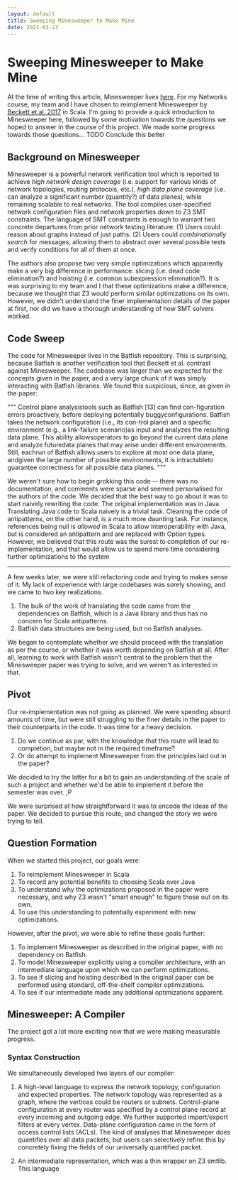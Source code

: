 ```yaml
---
layout: default
title: Sweeping Minesweeper to Make Mine
date: 2021-03-23
---
```


Sweeping Minesweeper to Make Mine
=================================

At the time of writing this article, Minesweeper lives 
[here](https://github.com/batfish/batfish/tree/2021-03-16-minesweeper/projects/minesweeper/src).
For my Networks course, my team and I have chosen to reimplement Minesweeper
by [Beckett et al. 2017](https://network-programming.org/papers/minesweeper.pdf)
in Scala. I'm going to provide a quick introduction to Minesweeper here, 
followed by some motivation towards the questions we hoped to answer in the 
course of this project. We made some progress towards those questions...
TODO Conclude this better

Background on Minesweeper
-------------------------

Minesweeper is a powerful network verification tool which is reported to 
achieve *high network design coverage* (i.e. support for various kinds of 
network topologies, routing protocols, etc.), *high data plane coverage* (i.e. 
can analyze a significant number (quantity?) of data planes), while remaining
scalable to real networks. The tool compiles user-specified network 
configuration files and network properties down to Z3 SMT constraints. 
The language of SMT constraints is enough to warrant two concrete departures 
from prior network testing literature:
(1) Users could reason about graphs instead of just paths.
(2) Users could *combinationally search* for messages, allowing them to 
    abstract over several possible tests and verify conditions for all of them 
    at once.

The authors also propose two very simple optimizations which apparently make a 
very big difference in performance: slicing (i.e. dead code elimination?) and
hoisting (i.e. common subexpression elimination?). It is was surprising to my
team and I that these optimizations make a difference, because we thought that 
Z3 would perform similar optimizations on its own. However, we didn't 
understand the finer implementation details of the paper at first, nor did we 
have a thorough understanding of how SMT solvers worked.

Code Sweep
----------

The code for Minesweeper lives in the Batfish repository. This is surprising,
because Batfish is another verification tool that Beckett et al. contrast
against Minesweeper. The codebase was larger than we expected for the concepts
given in the paper, and a very large chunk of it was simply interacting with
Batfish libraries. We found this suspicious, since, as given in the paper:

"""
Control plane analysistools such as Batfish [13] can find con-figuration errors proactively, before deploying potentially buggyconfigurations. Batfish takes the network configuration (i.e., its con-trol plane) and a specific environment (e.g., a link-failure scenario)as input and analyzes the resulting data plane. This ability allowsoperators to go beyond the current data plane and analyze futuredata planes that may arise under different environments. Still, eachrun of Batfish allows users to explore at most one data plane, andgiven the large number of possible environments, it is intractableto guarantee correctness for all possible data planes.
"""

We weren't sure how to begin grokking this code -- there was no documentation,
and comments were sparse and seemed personalised for the authors of the code.
We decided that the best way to go about it was to start naively rewriting the
code. The original implementation was in Java. Translating Java code to Scala
naively is a trivial task. Cleaning the code of antipatterns, on the other 
hand, is a much more daunting task. For instance, references being null is
*allowed* in Scala to allow interoperability with Java, but is considered an
antipattern and are replaced with Option types. However, we believed that this
route was the surest to completion of our re-implementation, and that would
allow us to spend more time considering further optimizations to the system

---

A few weeks later, we were still refactoring code and trying to makes sense of 
it. My lack of experience with large codebases was sorely showing, and we came
to two key realizations.

1. The bulk of the work of translating the code came from the dependencies on
   Batfish, which is a Java library and thus has no concern for Scala
   antipatterns.
2. Batfish data structures are being used, but no Batfish analyses.

We began to contemplate whether we should proceed with the translation as per
the course, or whether it was worth depending on Batfish at all. After all, 
learning to work with Batfish wasn't central to the problem that the 
Minesweeper paper was trying to solve, and we weren't as interested in that.

Pivot
-----

Our re-implementation was not going as planned. We were spending absurd amounts
of time, but were still struggling to the finer details in the paper to their
counterparts in the code. It was time for a heavy decision. 

1. Do we continue as par, with the knowledge that this route will lead to 
   completion, but maybe not in the required timeframe?
2. Or do attempt to implement Minesweeper from the principles laid out in 
   the paper?

We decided to try the latter for a bit to gain an understanding of the scale 
of such a project and whether we'd be able to implement it before the semester
was over. ;P

We were surprised at how straightforward it was to encode the ideas of the 
paper. We decided to pursue this route, and changed the story we were trying
to tell.

Question Formation
------------------

When we started this project, our goals were:

1. To reimplement Minesweeper in Scala
2. To record any potential benefits to choosing Scala over Java
3. To understand why the optimizations proposed in the paper were necessary, 
   and why Z3 wasn't "smart enough" to figure those out on its own.
4. To use this understanding to potentially experiment with new optimizations.

However, after the pivot, we were able to refine these goals further:

1. To implement Minesweeper as described in the original paper, with no
   dependency on Batfish.
2. To model Minesweeper explicitly using a compiler architecture, with an 
   intermediate language upon which we can perform optimizations.
3. To see if slicing and hoisting described in the original paper can be 
   performed using standard, off-the-shelf compiler optimizations.
4. To see if our intermediate made any additional optimizations apparent.

Minesweeper: A Compiler
-----------------------

The project got a lot more exciting now that we were making measurable 
progress. 

### Syntax Construction

We simultaneously developed two layers of our compiler:

1. A high-level language to express the network topology, configuration and
   expected properties.
   The network topology was represented as a graph, where the vertices could
   be routers or subnets. Control-plane configuration at every router was
   specified by a control plane record at every incoming and outgoing edge.
   We further supported import/export filters at every vertex. Data-plane
   configuration came in the form of access control lists (ACLs). 
   The kind of analyses that Minesweeper does quantifies over all data packets,
   but users can selectively refine this by concretely fixing the fields of our 
   universally quantified packet.

2. An intermediate representation, which was a thin wrapper on Z3 smtlib.
   This language
